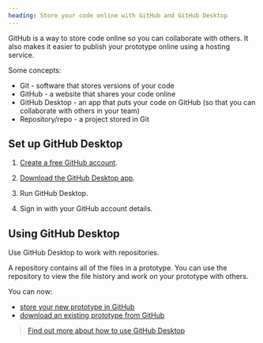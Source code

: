 ```yaml
---
heading: Store your code online with GitHub and GitHub Desktop
---
```


GitHub is a way to store code online so you can collaborate with others. It also makes it easier to publish your prototype online using a hosting service.

Some concepts:

- Git - software that stores versions of your code
- GitHub - a website that shares your code online
- GitHub Desktop - an app that puts your code on GitHub (so that you can collaborate with others in your team)
- Repository/repo - a project stored in Git

## Set up GitHub Desktop

1. [Create a free GitHub account](https://github.com/join).

2. [Download the GitHub Desktop app](https://desktop.github.com/).

3. Run GitHub Desktop.

4. Sign in with your GitHub account details.

## Using GitHub Desktop

Use GitHub Desktop to work with repositories. 

A repository contains all of the files in a prototype. You can use the repository to view the file history and work on your prototype with others.

You can now:
* [store your new prototype in GitHub](./github-store-new-prototype)
* [download an existing prototype from GitHub](./github-download-existing-prototype)

> [Find out more about how to use GitHub Desktop](https://docs.github.com/en/desktop/installing-and-configuring-github-desktop/overview/getting-started-with-github-desktop)